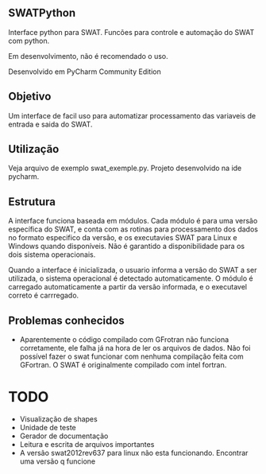 ## SWATPython

Interface python para SWAT. Funcões para controle e automação do SWAT com python. 

Em desenvolvimento, não é recomendado o uso. 

Desenvolvido em PyCharm Community Edition

## Objetivo
Um interface de facil uso para automatizar processamento das variaveis de entrada e 
saida do SWAT.

## Utilização
Veja arquivo de exemplo swat_exemple.py. Projeto desenvolvido na ide pycharm.

## Estrutura
A interface funciona baseada em módulos. Cada módulo é para uma versão específica do 
SWAT, e conta com as rotinas para processamento dos dados no formato especifico da 
versão, e os executavies SWAT para Linux e Windows quando disponíveis. 
Não é garantido a disponibilidade para os dois sistema operacionais.

Quando a interface é inicializada, o usuario informa a versão do SWAT a ser 
utilizada, o sistema operacional é detectado automaticamente. 
O módulo é carregado automaticamente a partir da versão informada, 
e o executavel correto é carrregado.

## Problemas conhecidos
- Aparentemente o código compilado com GFrotran não funciona corretamente, ele falha já na hora de
ler os arquivos de dados. Não foi possível fazer o swat funcionar com nenhuma compilação feita com 
GFortran. O SWAT é originalmente compilado com intel fortran.


# TODO
- Visualização de shapes
- Unidade de teste
- Gerador de documentação
- Leitura e escrita de arquivos importantes 
- A versão swat2012rev637 para linux não esta funcionando. Encontrar uma versão q funcione 

